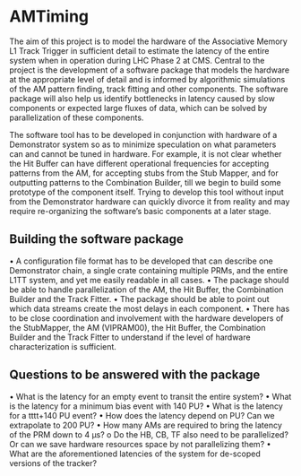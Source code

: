 # AMTiming

The aim of this project is to model the hardware of the Associative Memory L1 Track Trigger in sufficient detail to estimate the latency of the entire system when in operation during LHC Phase 2 at CMS. Central to the project is the development of a software package that models the hardware at the appropriate level of detail and is informed by algorithmic simulations of the AM pattern finding, track fitting and other components. The software package will also help us identify bottlenecks in latency caused by slow components or expected large fluxes of data, which can be solved by parallelization of these components.

The software tool has to be developed in conjunction with hardware of a Demonstrator system so as to minimize speculation on what parameters can and cannot be tuned in hardware. For example, it is not clear whether the Hit Buffer can have different operational frequencies for accepting patterns from the AM, for accepting stubs from the Stub Mapper, and for outputting patterns to the Combination Builder, till we begin to build some prototype of the component itself. Trying to develop this tool without input from the Demonstrator hardware can quickly divorce it from reality and may require re-organizing the software’s basic components at a later stage.

## Building the software package

•	A configuration file format has to be developed that can describe one Demonstrator chain, a single crate containing multiple PRMs, and the entire L1TT system, and yet me easily readable in all cases.
•	The package should be able to handle parallelization of the AM, the Hit Buffer, the Combination Builder and the Track Fitter.
•	The package should be able to point out which data streams create the most delays in each component.
•	There has to be close coordination and involvement with the hardware developers of the StubMapper, the AM (VIPRAM00), the Hit Buffer, the Combination Builder and the Track Fitter to understand if the level of hardware characterization is sufficient.

## Questions to be answered with the package

•	What is the latency for an empty event to transit the entire system?
•	What is the latency for a minimum bias event with 140 PU? 
•	What is the latency for a tttt+140 PU event?
•	How does the latency depend on PU? Can we extrapolate to 200 PU?
•	How many AMs are required to bring the latency of the PRM down to 4 μs?
o	Do the HB, CB, TF also need to be parallelized? Or can we save hardware resources space by not parallelizing them?
•	What are the aforementioned latencies of the system for de-scoped versions of the tracker?

